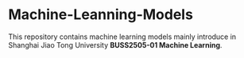 # Machine-Leanning-Models
This repository contains machine learning models mainly introduce in Shanghai Jiao Tong University **BUSS2505-01 Machine Learning**.
